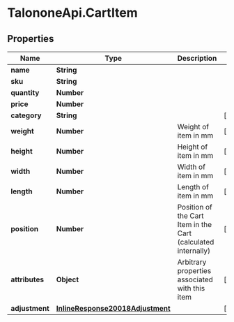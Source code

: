 # TalononeApi.CartItem

## Properties
Name | Type | Description | Notes
------------ | ------------- | ------------- | -------------
**name** | **String** |  | 
**sku** | **String** |  | 
**quantity** | **Number** |  | 
**price** | **Number** |  | 
**category** | **String** |  | [optional] 
**weight** | **Number** | Weight of item in mm | [optional] 
**height** | **Number** | Height of item in mm | [optional] 
**width** | **Number** | Width of item in mm | [optional] 
**length** | **Number** | Length of item in mm | [optional] 
**position** | **Number** | Position of the Cart Item in the Cart (calculated internally) | [optional] 
**attributes** | **Object** | Arbitrary properties associated with this item | [optional] 
**adjustment** | [**InlineResponse20018Adjustment**](InlineResponse20018Adjustment.md) |  | [optional] 


